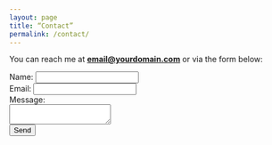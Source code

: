 ```yaml
---
layout: page
title: “Contact”
permalink: /contact/
---
```


You can reach me at **email@yourdomain.com** or via the form below:

<form action="https://formspree.io/f/your-form-id" method="POST">
  <label>Name: <input type="text" name="name"></label><br>
  <label>Email: <input type="email" name="email"></label><br>
  <label>Message:<br>
    <textarea name="message"></textarea>
  </label><br>
  <button type="submit">Send</button>
</form>
